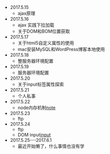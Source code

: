 - 2017.5.15
  - ajax原理
- 2017.5.16
  - ajax 实践下拉加载
  - 关于DOM和BOM位置获取
- 2017.5.17
  - 关于html5自定义属性的使用
  - mac安装MySQL和WordPress博客本地使用
- 2017.5.18
  - 整服务器环境配置
- 2017.5.19
  - 服务器环境配置
- 2017.5.20
  - 关于input标签属性探索
- 2017.5.21
  - 个人私事
- 2017.5.22
  - node内存机制[note](内存机制.md)
- 2017.5.23
  - ftp
- 2017.5.24
  - ftp []()
  - DOM input[input](input_DOM.md)
- 2017.5.25---2017.6.1
  - 最近开始懒了，什么事情也没有学

